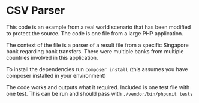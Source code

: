 # CSV Parser #

This code is an example from a real world scenario that has been modified to protect the source. The code is one file from a large PHP application.

The context of the file is a parser of a result file from a specific Singapore bank regarding bank transfers. There were multiple banks from multiple countries involved in this application.

To install the dependencies run `composer install` (this assumes you have composer installed in your environment)

The code works and outputs what it required. Included is one test file with one test. This can be run and should pass with `./vendor/bin/phpunit tests`
